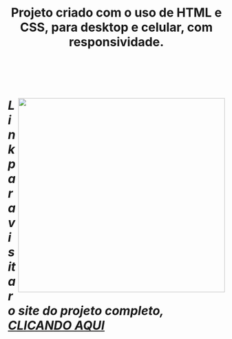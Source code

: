<div>
  <h1 align="center"> Projeto criado com o uso de HTML e CSS, para desktop e celular, com responsividade.<h1/>
<div/>
<br>
<div> 
 <img align="right" width="480px" height="450px" src="https://wide-android-pc.netlify.app/images/img-logo.png">
 <h5>Link para visitar o site do projeto completo, <a href="https://wide-android-pc.netlify.app/">CLICANDO AQUI<a/> <h5/>
<div/>
